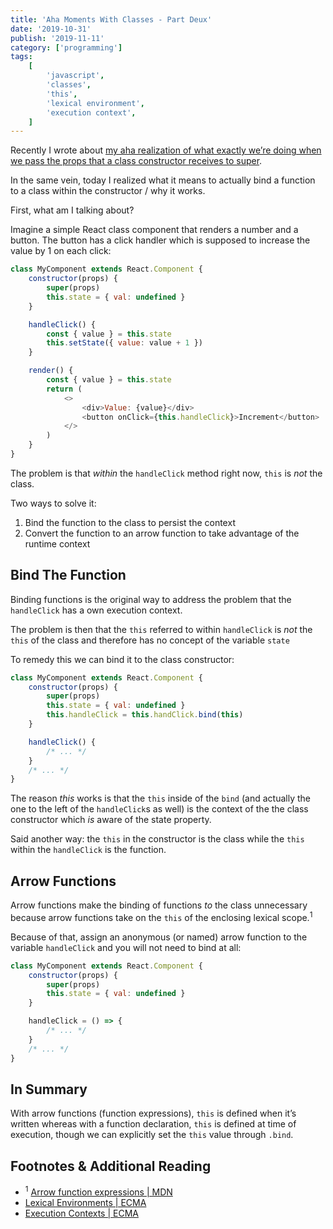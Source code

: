 ```yaml
---
title: 'Aha Moments With Classes - Part Deux'
date: '2019-10-31'
publish: '2019-11-11'
category: ['programming']
tags:
    [
        'javascript',
        'classes',
        'this',
        'lexical environment',
        'execution context',
    ]
---
```


Recently I wrote about [my aha realization of what exactly we’re doing when we pass the props that a class constructor receives to super](aha-moments-classes-javascript).

In the same vein, today I realized what it means to actually bind a function to a class within the constructor / why it works.

First, what am I talking about?

Imagine a simple React class component that renders a number and a button. The button has a click handler which is supposed to increase the value by 1 on each click:

```javascript
class MyComponent extends React.Component {
    constructor(props) {
        super(props)
        this.state = { val: undefined }
    }

    handleClick() {
        const { value } = this.state
        this.setState({ value: value + 1 })
    }

    render() {
        const { value } = this.state
        return (
            <>
                <div>Value: {value}</div>
                <button onClick={this.handleClick}>Increment</button>
            </>
        )
    }
}
```

The problem is that _within_ the `handleClick` method right now, `this` is _not_ the class.

Two ways to solve it:

1. Bind the function to the class to persist the context
2. Convert the function to an arrow function to take advantage of the runtime context

## Bind The Function

Binding functions is the original way to address the problem that the `handleClick` has a own execution context.

The problem is then that the `this` referred to within `handleClick` is _not_ the `this` of the class and therefore has no concept of the variable `state`

To remedy this we can bind it to the class constructor:

```javascript
class MyComponent extends React.Component {
    constructor(props) {
        super(props)
        this.state = { val: undefined }
        this.handleClick = this.handClick.bind(this)
    }

    handleClick() {
        /* ... */
    }
    /* ... */
}
```

The reason _this_ works is that the `this` inside of the `bind` (and actually the one to the left of the `handleClick`s as well) is the context of the the class constructor which _is_ aware of the state property.

Said another way: the `this` in the constructor is the class while the `this` within the `handleClick` is the function.

## Arrow Functions

Arrow functions make the binding of functions _to_ the class unnecessary because arrow functions take on the `this` of the enclosing lexical scope.<sup>1</sup>

Because of that, assign an anonymous (or named) arrow function to the variable `handleClick` and you will not need to bind at all:

```javascript
class MyComponent extends React.Component {
    constructor(props) {
        super(props)
        this.state = { val: undefined }
    }

    handleClick = () => {
        /* ... */
    }
    /* ... */
}
```

## In Summary

With arrow functions (function expressions), `this` is defined when it’s written whereas with a function declaration, `this` is defined at time of execution, though we can explicitly set the `this` value through `.bind`.

## Footnotes & Additional Reading

-   <sup>1</sup> [Arrow function expressions | MDN](https://developer.mozilla.org/en-US/docs/Web/JavaScript/Reference/Functions/Arrow_functions)
-   [Lexical Environments | ECMA](https://www.ecma-international.org/ecma-262/6.0/#sec-lexical-environments)
-   [Execution Contexts | ECMA](https://www.ecma-international.org/ecma-262/6.0/#sec-execution-contexts)
